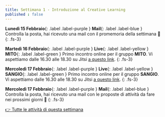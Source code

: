```yaml
---
title: Settimana 1 - Introduzione al Creative Learning 
published : false
---
```


**Lunedì 15 Febbraio**{: .label .label-purple } **Mail**{: .label .label-blue }
Controlla la posta, hai ricevuto una mail con il promemoria della settimana 💌
{: .fs-3}

**Martedì 16 Febbraio**{: .label .label-purple } **Live**{: .label .label-yellow } **MITO**{: .label .label-green }
Primo incontro online per il gruppo **MITO**. Vi aspettiamo dalle 16.30 alle 18.30 su Jitsi [a questo link](#).
{: .fs-3}

**Mercoledì 17 Febbraio**{: .label .label-purple } **Live**{: .label .label-yellow } **SANGIO**{: .label .label-green }
Primo incontro online per il gruppo **SANGIO**. Vi aspettiamo dalle 16.30 alle 18.30 su Jitsi [a questo link](#).
{: .fs-3}

**Mercoledì 17 Febbraio**{: .label .label-purple } **Mail**{: .label .label-blue }
Controlla la posta, hai ricevuto una mail con le proposte di attività da fare nei prossimi giorni 💌
{: .fs-3}

[👉 Tutte le attività di questa settimana](settimana1.md)